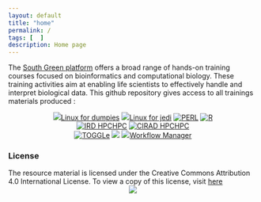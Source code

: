 ```yaml
---
layout: default
title: "home"
permalink: /
tags: [  ]
description: Home page
---
```


The [South Green platform](http://www.southgreen.fr/) offers a broad range of hands-on training courses focused on bioinformatics and computational biology. These training activities aim at enabling life scientists to effectively handle and interpret biological data. This github repository gives access to all trainings materials produced :

<div><center>
	<a class="btn btn-home"  href="{{ site.url }}/linux/"><img width="auto" class="img-responsive" src="{{ site.url }}/images/trainings-linux.png"/>Linux for dumpies</a>
	<a class="btn btn-home"  href="{{ site.url }}/linuxAdvance/"><img width="auto" class="img-responsive" src="{{ site.url }}/images/trainings-linux-advance.png"/>Linux for jedi</a>
	<a class="btn btn-home"  href="{{ site.url }}/perl/"><img width="auto" class="img-responsive" src="{{ site.url }}/images/trainings-perl.png" alt="PERL" /></a>
	<a class="btn btn-home"  href="{{ site.url }}/R/"><img width="auto" class="img-responsive" src="{{ site.url }}/images/trainings-R.png" alt="R" /></a>
</center></div>

<div><center>
	<a class="btn btn-home"  href="{{ site.url }}/hpcIRD/"><img width="auto" class="img-responsive" src="{{ site.url }}/images/trainings-HPC-ird.png" alt="IRD HPC" />HPC</a>
	<a class="btn btn-home"  href="{{ site.url }}/hpcCIRAD/"><img width="auto" class="img-responsive" src="{{ site.url }}/images/trainings-HPC-cirad.png" alt="CIRAD HPC" />HPC</a>
</center></div>

<div><center>
	<a class="btn btn-home"  href="{{ site.url }}/toggle/"><img width="auto" class="img-responsive" src="{{ site.url }}/images/toggleLogo2.png" alt="TOGGLe" /></a>
	<a class="btn btn-home"  href="{{ site.url }}/galaxy/"><img width="auto" class="img-responsive" src="{{ site.url }}/images/trainings-galaxy.png"/></a>
	<a class="btn btn-home"  href="{{ site.url }}/galaxy/"><img width="auto" class="img-responsive" src="{{ site.url }}/images/trainings-galaxy.png"/>Workflow Manager</a>
</center></div>


### License
<div>
The resource material is licensed under the Creative Commons Attribution 4.0 International License. To view a copy of this license, visit
<a href="http://creativecommons.org/licenses/by-nc-sa/4.0/">here</a>
<center>
<img width="auto" class="img-responsive" src="http://creativecommons.org.nz/wp-content/uploads/2012/05/by-nc-sa1.png"/>
</center></div>

